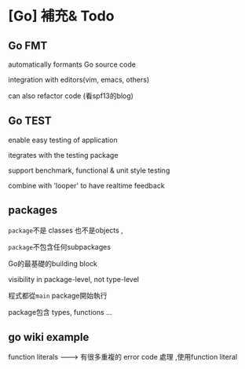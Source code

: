 # [Go] 補充& Todo 

## Go FMT 

automatically formants Go source code

integration with editors(vim, emacs, others) 

can also refactor code (看spf13的blog)


## Go TEST

enable easy testing of application 

itegrates with the testing package

support benchmark, functional & unit style testing

combine with 'looper' to have realtime feedback 


## packages

`package`不是 classes 也不是objects , 

`package`不包含任何subpackages 


Go的最基礎的building block

visibility in package-level, not type-level

程式都從`main` package開始執行

package包含 types, functions ...


## go wiki example 

function literals ---> 有很多重複的 error code 處理 ,使用function literal

